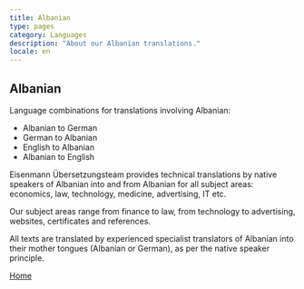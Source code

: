 ```yaml
---
title: Albanian
type: pages
category: Languages
description: "About our Albanian translations."
locale: en
---
```


## Albanian

Language combinations for translations involving Albanian:
- Albanian to German
- German to Albanian
- English to Albanian
- Albanian to English

Eisenmann Übersetzungsteam provides technical translations by native speakers of Albanian into and from Albanian for all subject areas: economics, law, technology, medicine, advertising, IT etc.

Our subject areas range from finance to law, from technology to advertising, websites, certificates and references.

All texts are translated by experienced specialist translators of Albanian into their mother tongues (Albanian or German), as per the native speaker principle.

[Home](/about/landing)